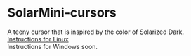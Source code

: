 # SolarMini-cursors
A teeny cursor that is inspired by the color of Solarized Dark.  
[Instructions for Linux](https://swee.pythonanywhere.com/solar-mini#ilinux)  
Instructions for Windows soon.

